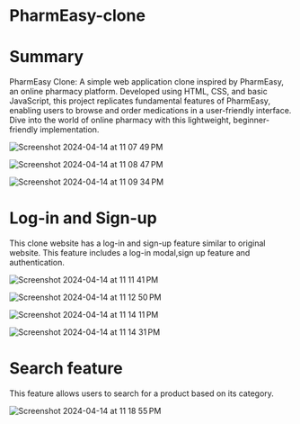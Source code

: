 # PharmEasy-clone

# Summary
PharmEasy Clone: A simple web application clone inspired by PharmEasy, an online pharmacy platform. Developed using HTML, CSS, and basic JavaScript, this project replicates fundamental features of PharmEasy, enabling users to browse and order medications in a user-friendly interface. Dive into the world of online pharmacy with this lightweight, beginner-friendly implementation.

![Screenshot 2024-04-14 at 11 07 49 PM](https://github.com/VainaviSwaminathan/PharmEasy-clone/assets/155678331/9f1a1136-7d35-455c-8654-d109a60cde00)

![Screenshot 2024-04-14 at 11 08 47 PM](https://github.com/VainaviSwaminathan/PharmEasy-clone/assets/155678331/d04cbb48-dd2e-47aa-8b55-027dc4790715)

![Screenshot 2024-04-14 at 11 09 34 PM](https://github.com/VainaviSwaminathan/PharmEasy-clone/assets/155678331/8eff0fd0-2628-43bd-8e5a-362c5c8b4faf)


# Log-in and Sign-up
This clone website has a log-in and sign-up feature similar to original website. This feature includes a log-in modal,sign up feature and authentication.

![Screenshot 2024-04-14 at 11 11 41 PM](https://github.com/VainaviSwaminathan/PharmEasy-clone/assets/155678331/2bec02ed-5e38-401b-a6b1-7ee86edcfc89)

![Screenshot 2024-04-14 at 11 12 50 PM](https://github.com/VainaviSwaminathan/PharmEasy-clone/assets/155678331/c5c13867-00f6-4f57-affe-de579af0912b)

![Screenshot 2024-04-14 at 11 14 11 PM](https://github.com/VainaviSwaminathan/PharmEasy-clone/assets/155678331/832074df-ec56-47d9-a2a9-222915e6532e)

![Screenshot 2024-04-14 at 11 14 31 PM](https://github.com/VainaviSwaminathan/PharmEasy-clone/assets/155678331/16b11f19-7267-4e3c-b894-bf268c491d85)


# Search feature
This feature allows users to search for a product based on its category.

![Screenshot 2024-04-14 at 11 18 55 PM](https://github.com/VainaviSwaminathan/PharmEasy-clone/assets/155678331/02d903fe-971f-4b6d-8124-34e336d64dee)

